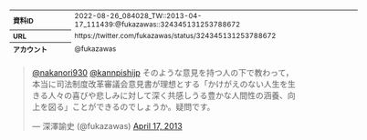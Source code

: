 <table style="font-size: 9pt; width: 610px; margin-bottom: 20px; height: 80px;">
<tbody>
    <tr>
        <th align=left>資料ID</th>
        <td align=left>2022-08-26_084028_TW::2013-04-17_111439:@fukazawas::324345131253788672</td>
    </tr>
    <tr>
        <th align=left>URL</th>
        <td align=left>https://twitter.com/fukazawas/status/324345131253788672</td>
    </tr>
    <tr>
        <th align=left>アカウント</th>
        <td align=left>@fukazawas</td>
    </tr>
    <tr>
        <th align=left>ユーザ名</th>
        <td align=left>深澤諭史</td>
    </tr>
    <tr>
        <th align=left>ツイートの記録日時</th>
        <td align=left>2022-08-26_084028_</td>
    </tr>
</tbody>
</table>
<blockquote class="twitter-tweet" data-width="450"  data-lang="ja"><p lang="ja" dir="ltr"><a href="https://twitter.com/nakanori930?ref_src=twsrc%5Etfw">@nakanori930</a> <a href="https://twitter.com/kannpishijp?ref_src=twsrc%5Etfw">@kannpishijp</a> そのような意見を持つ人の下で教わって，本当に司法制度改革審議会意見書が理想とする「かけがえのない人生を生きる人々の喜びや悲しみに対して深く共感しうる豊かな人間性の涵養、向上を図る」ことができるのでしょうか。疑問です。</p>&mdash; 深澤諭史 (@fukazawas) <a href="https://twitter.com/fukazawas/status/324345131253788672?ref_src=twsrc%5Etfw">April 17, 2013</a></blockquote>
<script async src="https://platform.twitter.com/widgets.js" charset="utf-8"></script>


